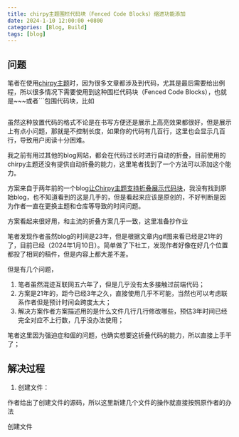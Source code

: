 ```yaml
---
title: chirpy主题围栏代码块（Fenced Code Blocks）缩进功能添加
date: 2024-1-10 12:00:00 +0800
categories: [Blog, Build]
tags: [blog]
---
```


## 问题

笔者在使用[chirpy主题](https://github.com/cotes2020/jekyll-theme-chirpy)时，因为很多文章都涉及到代码，尤其是最后需要给出例程，所以很多情况下需要使用到这种围栏代码块（Fenced Code Blocks），也就是\~~~或者\```包围代码块，比如

```python


```

虽然这种放置代码的格式不论是在书写方便还是展示上高亮效果都很好，但是展示上有点小问题，那就是不控制长度，如果你的代码有几百行，这里也会显示几百行，导致用户阅读十分困难。

我之前有用过其他的blog网站，都会在代码过长时进行自动的折叠，目前使用的chirpy主题还没有提供自动折叠的能力，这里笔者找到了一个方法可以添加这个能力。

方案来自于两年前的一个blog[让Chirpy主题支持折叠展示代码块](https://azhu.site/posts/add-code-fold-feature/)，我没有找到原始blog，也不知道看到的这是几手的，但是看起来应该是原创的，不好判断是因为作者一直在更换主题和仓库等导致的时间问题。

方案看起来很好用，和主流的折叠方案几乎一致，这里准备抄作业

笔者发现作者虽然blog的时间是23年，但是根据文章内gif图来看已经是21年的了，目前已经（2024年1月10日）。简单做了下社工，发现作者好像在好几个位置都投了相同的稿件，但是内容上都大差不差。

但是有几个问题，

1. 笔者虽然混迹互联网五六年了，但是几乎没有太多接触过前端代码；
2. 方案是21年的，距今已经3年之久，直接使用几乎不可能，当然也可以考虑联系作者但是预计时间会跨度太大；
3. 解决方案作者方案描述用的是什么文件几行几行修改哪些，预估3年时间已经完全对应不上行数，几乎没办法使用；

笔者这里因为强迫症和倔的问题，也确实想要这折叠代码的能力，所以直接上手干了；

## 解决过程

1. 创建文件：

作者给出了创建文件的源码，所以这里新建几个文件的操作就直接按照原作者的办法

创建文件
